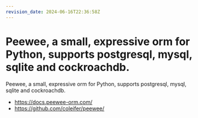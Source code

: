 ```yaml
---
revision_date: 2024-06-16T22:36:58Z
---
```

# Peewee, a small, expressive orm for Python, supports postgresql, mysql, sqlite and cockroachdb.
Peewee, a small, expressive orm for Python, supports postgresql, mysql, sqlite and cockroachdb.
* https://docs.peewee-orm.com/
* https://github.com/coleifer/peewee/